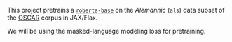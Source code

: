 This project pretrains a [`roberta-base`](https://huggingface.co/roberta-base) on the *Alemannic* (`als`) data subset of the [OSCAR](https://oscar-corpus.com/) corpus in JAX/Flax.

We will be using the masked-language modeling loss for pretraining.